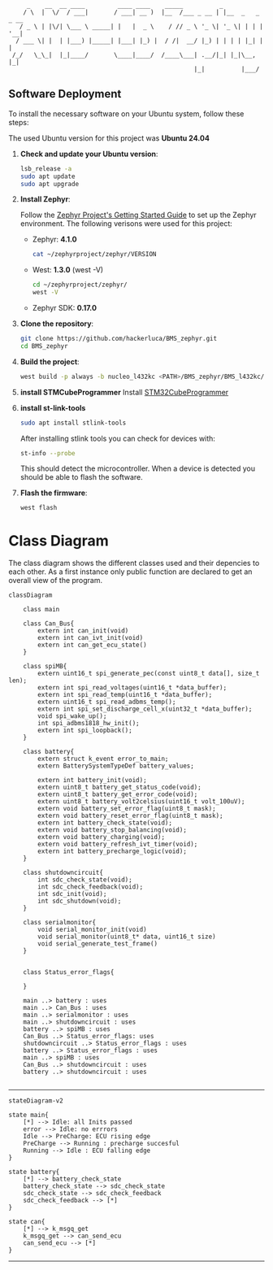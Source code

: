 ```ASCII
     _    __  __ ____         ____ ____    _____          _                
    / \  |  \/  / ___|       / ___| __ )  |__  /___ _ __ | |__  _   _ _ __ 
   / _ \ | |\/| \___ \ _____| |   |  _ \    / // _ \ '_ \| '_ \| | | | '__|
  / ___ \| |  | |___) |_____| |___| |_) |  / /|  __/ |_) | | | | |_| | |   
 /_/   \_\_|  |_|____/       \____|____/  /____\___| .__/|_| |_|\__, |_|   
                                                   |_|          |___/   
```

## Software Deployment
To install the necessary software on your Ubuntu system, follow these steps:

The used Ubuntu version for this project was **Ubuntu 24.04**
1. **Check and update your Ubuntu version**:
    ```sh
    lsb_release -a
    sudo apt update
    sudo apt upgrade
    ```

2. **Install Zephyr**:

    Follow the [Zephyr Project's Getting Started Guide](https://docs.zephyrproject.org/latest/getting_started/index.html) to set up the Zephyr environment.
    The following verisons were used for this project:
    - Zephyr: **4.1.0**
        ```sh
        cat ~/zephyrproject/zephyr/VERSION
        ```
    - West: **1.3.0** (west -V)
        ```sh
        cd ~/zephyrproject/zephyr/
        west -V
        ```
    - Zephyr SDK: **0.17.0**

3. **Clone the repository**:
    ```sh
    git clone https://github.com/hackerluca/BMS_zephyr.git
    cd BMS_zephyr
    ```
4. **Build the project**:
    ```sh
    west build -p always -b nucleo_l432kc <PATH>/BMS_zephyr/BMS_l432kc/
    ```

5. **install STMCubeProgrammer**
    Install [STM32CubeProgrammer](https://www.st.com/en/development-tools/stm32cubeprog.html)

6. **install st-link-tools**
    ```sh
    sudo apt install stlink-tools
    ```
    After installing stlink tools you can check for devices with:
    ```sh
    st-info --probe
    ```
    This should detect the microcontroller. When a device is detected you should be able to flash the software.

7. **Flash the firmware**:
    ```sh
    west flash
    ```

# Class Diagram
The class diagram shows the different classes used and their depencies to each other. As a first instance only public function are declared to get an overall view of the program.

```mermaid
classDiagram

    class main

    class Can_Bus{
        extern int can_init(void)
        extern int can_ivt_init(void)
        extern int can_get_ecu_state()
    }

    class spiMB{
        extern uint16_t spi_generate_pec(const uint8_t data[], size_t len);
        extern int spi_read_voltages(uint16_t *data_buffer);
        extern int spi_read_temp(uint16_t *data_buffer);
        extern uint16_t spi_read_adbms_temp();
        extern int spi_set_discharge_cell_x(uint32_t *data_buffer);
        void spi_wake_up();
        int spi_adbms1818_hw_init();
        extern int spi_loopback();
    }

    class battery{
        extern struct k_event error_to_main;
        extern BatterySystemTypeDef battery_values;

        extern int battery_init(void);
        extern uint8_t battery_get_status_code(void);
        extern uint8_t battery_get_error_code(void);
        extern uint8_t battery_volt2celsius(uint16_t volt_100uV);
        extern void battery_set_error_flag(uint8_t mask);
        extern void battery_reset_error_flag(uint8_t mask);
        extern int battery_check_state(void);
        extern void battery_stop_balancing(void);
        extern void battery_charging(void);
        extern void battery_refresh_ivt_timer(void);
        extern int battery_precharge_logic(void);
    }

    class shutdowncircuit{
        int sdc_check_state(void);
        int sdc_check_feedback(void);
        int sdc_init(void);
        int sdc_shutdown(void);
    }

    class serialmonitor{
        void serial_monitor_init(void)
        void serial_monitor(uint8_t* data, uint16_t size)
        void serial_generate_test_frame()
    }


    class Status_error_flags{

    }

    main ..> battery : uses
    main ..> Can_Bus : uses
    main ..> serialmonitor : uses
    main ..> shutdowncircuit : uses
    battery ..> spiMB : uses
    Can_Bus ..> Status_error_flags: uses
    shutdowncircuit ..> Status_error_flags : uses
    battery ..> Status_error_flags : uses
    main ..> spiMB : uses
    Can_Bus ..> shutdowncircuit : uses    
    battery ..> shutdowncircuit : uses


```
---

```mermaid
stateDiagram-v2

state main{
    [*] --> Idle: all Inits passed
    error --> Idle: no errrors
    Idle --> PreCharge: ECU rising edge
    PreCharge --> Running : precharge succesful
    Running --> Idle : ECU falling edge 
}

state battery{
    [*] --> battery_check_state
    battery_check_state --> sdc_check_state
    sdc_check_state --> sdc_check_feedback
    sdc_check_feedback --> [*]
}

state can{
    [*] --> k_msgq_get
    k_msgq_get --> can_send_ecu
    can_send_ecu --> [*]
}

```
---